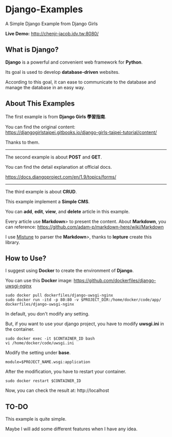 # Django-Examples

A Simple Django Example from Django Girls

**Live Demo:** http://chenjr-jacob.idv.tw:8080/

## What is Django?

**Django** is a powerful and convenient web framework for **Python**.

Its goal is used to develop **database-driven** websites.

According to this goal, it can ease to communicate to the database and manage the database in an easy way.

## About This Examples

The first example is from **Django Girls 學習指南**.

You can find the original content: https://djangogirlstaipei.gitbooks.io/django-girls-taipei-tutorial/content/

Thanks to them.

---

The second example is about **POST** and **GET**.

You can find the detail explanation at official docs.

https://docs.djangoproject.com/en/1.9/topics/forms/

---

The third example is about **CRUD**.

This example implement a **Simple CMS**.

You can **add**, **edit**, **view**, and **delete** article in this example.

Every article use **Markdown**> to present the content. About **Markdown**, you can reference: https://github.com/adam-p/markdown-here/wiki/Markdown

I use [Mistune](https://github.com/lepture/mistune) to parser the **Markdown**>, thanks to **lepture** create this library.

## How to Use?

I suggest using **Docker** to create the environment of **Django**.

You can use this **Docker** image: https://github.com/dockerfiles/django-uwsgi-nginx

```$
sudo docker pull dockerfiles/django-uwsgi-nginx
sudo docker run -itd -p 80:80 -v $PROJECT_DIR:/home/docker/code/app/ dockerfiles/django-uwsgi-nginx
```

In default, you don't modify any setting.

But, if you want to use your django project, you have to modify **uwsgi.ini** in the container.

```$
sudo docker exec -it $CONTAINER_ID bash
vi /home/docker/code/uwsgi.ini
```

Modify the setting under **base**.
```$
module=$PROJECT_NAME.wsgi:application
```

After the modification, you have to restart your container.

```$
sudo docker restart $CONTAINER_ID
```

Now, you can check the result at: http://localhost

## TO-DO

This example is quite simple.

Maybe I will add some different features when I have any idea.
